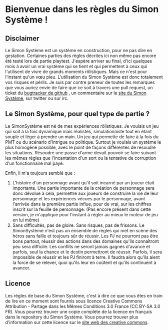 # Bienvenue dans les règles du Simon Système !


## Disclaimer


Le Simon Système est un système en construction, pour ne pas dire en gestation. Certaines 
parties des règles décrites ici non même pas encore été testé lors de partie playtest. J'espère 
arriver au final, d'ici quelques mois à avoir un vrai système qui se tient et qui permettent à ceux qui l'utilisent de vivre de grands moments rôlistiques. 
Mais ce n'est pour l'instant qu'un vœu pieu. L'utilisation du Simon Système est donc totalement 
vos risques et périls. Je suis par contre preneur de toutes les remarques que vous auriez envie de faire que ce soit à travers une pull request, un ticket du [bugtracker de github](https://github.com/mrjmad/simonsysteme/issues) , un commentaire sur le [site du Simon Système](http://simonsysteme.com/), sur twitter ou sur irc.


## Le Simon Système, pour quel type de partie ?


Le SimonSystème est né de mes expériences rôlistiques. Je voulais un jeu qui soit à la fois 
dynamique mais réalistes, simulationniste tout en étant souple et léger à prendre un main. Un 
jeu qui permette de faire à la fois du PMT ou du scénario d'intrigue ou politique. Surtout je voulais un système le plus homogène possible, avec le point de façons différentes de résoudre les situations. Résoudre une passe d'arme devait pouvoir se faire suivant les mêmes règles que l'incantation d'un sort ou la tentative de corruption d'un fonctionnaire mal payé.

Enfin, il m'a toujours semblé que :

  1. L'histoire d'un personnage avant qu'il soit incarné par un joueur était importante. Une partie importante de la création de personnage sera donc dévolue à cela, permettre aux joueurs de construire la vie de leur personnage et les expériences vécues par le personnage, avant l'arrivée dans la première partie influe, pour de vrai, sur les chiffres inscrit sur la feuille de personnage. (Pas encore présent dans cette version, je m'applique pour l'instant à régler
     au mieux le moteur de jeu en lui même)
  2. Sans difficultés, pas de gloire. Sans risques, pas de frissons. Le SimonSystème n'est pas un ensemble de règles qui met en scène des héros sans faille et toujours sûr de réussir. Les PJ ne pourront pas être bons partout, réussir des actions dans des domaines qu'ils connaîtront peu sera difficile. Les conflits ne seront jamais gagnés d'avance et parfois, seul la chance et le destin permettront de réussir. Parfois, il sera impossible de réussir et les PJ finiront à terre. Il faudra alors qu'ils aient la force de se relever, quoi qu'ils leur en coûtent et qu'ils continuent à avancer.


## Licence

Les règles de base du Simon Système, c'est à dire ce que vous êtes en train de lire en ce moment 
sont fournis sous licence Creative Commons
Attribution - Partage dans les Mêmes Conditions 3.0 France (CC BY-SA 3.0 FR). Vous pourrez trouver 
une copie complète de la licence en français dans le repository du Simon Système. Vous pourrez 
trouver
plus d'information sur cette licence sur le [site web des creative commons](https://creativecommons.org/licenses/by-sa/3.0/fr/).



